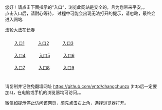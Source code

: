 您好！请点击下面指示的“入口”，浏览此网站是安全的，且为您带来平安。。 <br/>
点击入口后，请耐心等待， 过程中可能会出现无法打开的提示，请忽略，最终会进入网站. </br>

法轮大法在长春<br/>
<div style="padding:10px"><a style="margin:20px" target="_blank" href="https://d1di2akyhsz4hc.cloudfront.net/2Qpsp?sjzzjqz" id="ccLink1" rel="nofollow">入口1</a> <a target="_blank" style="margin:20px" href="https://d27zsmhtbavkrl.cloudfront.net/2Qpsp?dkrdsznx" id="ccLink2" rel="nofollow">入口2</a> <a style="margin:20px" target="_blank" href="https://d3vk8e4df778r5.cloudfront.net/2Qpsp?mhcrrnph" id="ccLink3" rel="nofollow">入口3</a></div>

<div style="padding:10px" ><a style="margin:20px" target="_blank" href="https://d1di2akyhsz4hc.cloudfront.net/2Qpsp?sjzzjqz" id="ccLink4" rel="nofollow">入口4</a> <a style="margin:20px" href="https://d27zsmhtbavkrl.cloudfront.net/2Qpsp?dkrdsznx" target="_blank" id="ccLink5" rel="nofollow">入口5</a> <a style="margin:20px" href="https://d3vk8e4df778r5.cloudfront.net/2Qpsp?mhcrrnph" target="_blank" id="ccLink6" rel="nofollow">入口6</a></div>

<div style="padding:10px"><a style="margin:20px" target="_blank" href="https://d1di2akyhsz4hc.cloudfront.net/2Qpsp?sjzzjqz" id="ccLink7" rel="nofollow">入口7</a> <a style="margin:20px" href="https://d27zsmhtbavkrl.cloudfront.net/2Qpsp?dkrdsznx" target="_blank" id="ccLink8" rel="nofollow">入口8</a> <a style="margin:20px" target="_blank" href="https://d3vk8e4df778r5.cloudfront.net/2Qpsp?mhcrrnph" id="ccLink9" rel="nofollow">入口9</a></div>

<br/>



请复制并记住免翻墙网址 https://github.com/yntd/changchunzx (http后一定要加s)，在电脑或手机的浏览器均可访问。。<br/>

微信如提示停止访问该网页，须先点击右上角，选择浏览器打开。
